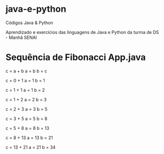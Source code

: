 # java-e-python
Códigos Java &amp; Python

Aprendizado e exercícios das linguagens de Java e Python da turma de DS - Manhã SENAI


# Sequência de Fibonacci App.java
c = a + b
a = b
b = c

c = 0 + 1
a = 1
b = 1

c = 1 + 1
a = 1
b = 2

c = 1 + 2
a = 2 
b = 3

c = 2 + 3
a = 3
b = 5

c = 3 + 5
a = 5
b = 8

c = 5 + 8
a = 8
b = 13

c = 8 + 13
a = 13
b = 21

c = 13 + 21
a = 21
b = 34
